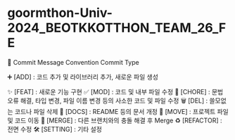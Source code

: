 # goormthon-Univ-2024_BEOTKKOTTHON_TEAM_26_FE

📜 Commit Message Convention
Commit Type

➕ [ADD] : 코드 추가 및 라이브러리 추가, 새로운 파일 생성

✨ [FEAT] : 새로운 기능 구현
✅ [MOD] : 코드 및 내부 파일 수정
🧱 [CHORE] : 문법 오류 해결, 타입 변경, 파일 이름 변경 등의 사소한 코드 및 파일 수정
🗑 [DEL] : 쓸모없는 코드나 파일 삭제
📄 [DOCS] : README 등의 문서 개정
🚚 [MOVE] : 프로젝트 파일 및 코드 이동
🔀 [MERGE] : 다른 브랜치와의 충돌 해결 후 Merge
♻ [REFACTOR] : 전면 수정
🛠 [SETTING] : 기타 설정
